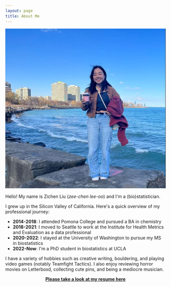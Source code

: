 ```yaml
---
layout: page
title: About Me
---
```


![me](/assets/img/my_chicago_face.jpg)

Hello! My name is Zichen Liu (*zee-chen lee-oo*) and I'm a (bio)statistician.

I grew up in the Silicon Valley of California. Here's a quick overview of my professional journey:

- **2014-2018**: I attended Pomona College and pursued a BA in chemistry
- **2018-2021**: I moved to Seattle to work at the Institute for Health Metrics and Evaluation as a data professional
- **2020-2022**: I stayed at the University of Washington to pursue my MS in biostatistics
- **2022-Now**: I'm a PhD student in biostatistics at UCLA
 
I have a variety of hobbies such as creative writing, bouldering, and playing video games (notably Teamfight Tactics). I also enjoy reviewing horror movies on Letterboxd, collecting cute pins, and being a mediocre musician.

<a href="/assets/files/resume.pdf"><center><b>Please take a look at my resume here</b></center></a>
